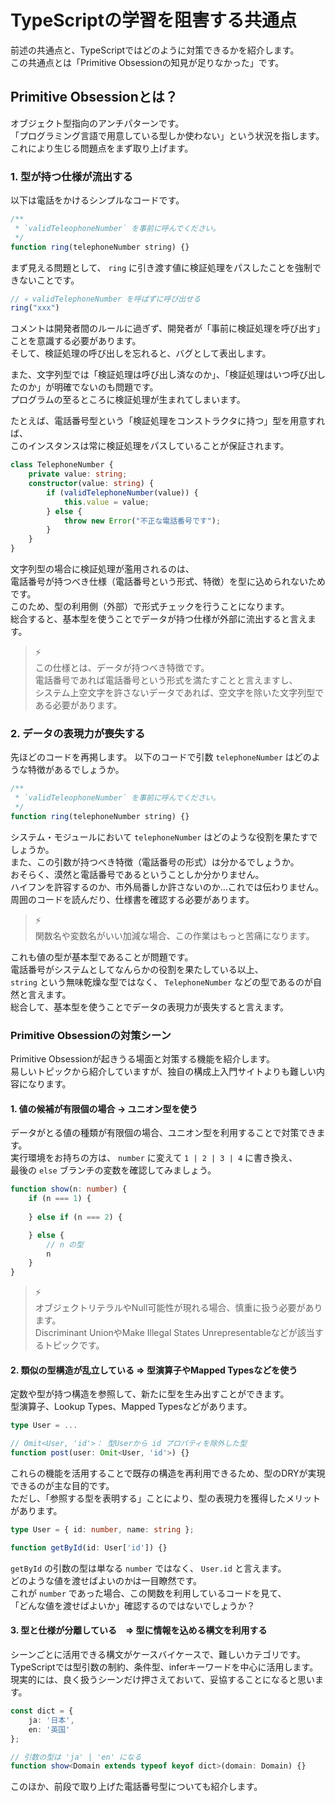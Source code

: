 # TypeScriptの学習を阻害する共通点
前述の共通点と、TypeScriptではどのように対策できるかを紹介します。  
この共通点とは「Primitive Obsessionの知見が足りなかった」です。

## Primitive Obsessionとは？
オブジェクト型指向のアンチパターンです。  
「プログラミング言語で用意している型しか使わない」という状況を指します。  
これにより生じる問題点をまず取り上げます。

### 1. 型が持つ仕様が流出する

以下は電話をかけるシンプルなコードです。

```typescript
/**
 * `validTeleophoneNumber` を事前に呼んでください。
 */
function ring(telephoneNumber string) {}
```

まず見える問題として、 `ring` に引き渡す値に検証処理をパスしたことを強制できないことです。

```ts
// 💀 validTelephoneNumber を呼ばずに呼び出せる
ring("xxx")
```

コメントは開発者間のルールに過ぎず、開発者が「事前に検証処理を呼び出す」ことを意識する必要があります。  
そして、検証処理の呼び出しを忘れると、バグとして表出します。

また、文字列型では「検証処理は呼び出し済なのか」、「検証処理はいつ呼び出したのか」が明確でないのも問題です。  
プログラムの至るところに検証処理が生まれてしまいます。

たとえば、電話番号型という「検証処理をコンストラクタに持つ」型を用意すれば、  
このインスタンスは常に検証処理をパスしていることが保証されます。

```ts
class TelephoneNumber {
    private value: string;
    constructor(value: string) {
        if (validTelephoneNumber(value)) {
            this.value = value;
        } else {
            throw new Error("不正な電話番号です");
        }
    }
}
```

文字列型の場合に検証処理が濫用されるのは、  
電話番号が持つべき仕様（電話番号という形式、特徴）を型に込められないためです。  
このため、型の利用側（外部）で形式チェックを行うことになります。  
総合すると、基本型を使うことでデータが持つ仕様が外部に流出すると言えます。

> ⚡  
> この仕様とは、データが持つべき特徴です。  
> 電話番号であれば電話番号という形式を満たすことと言えますし、  
> システム上空文字を許さないデータであれば、空文字を除いた文字列型である必要があります。

### 2. データの表現力が喪失する

先ほどのコードを再掲します。
以下のコードで引数 `telephoneNumber` はどのような特徴があるでしょうか。

```ts
/**
 * `validTeleophoneNumber` を事前に呼んでください。
 */
function ring(telephoneNumber string) {}
```

システム・モジュールにおいて `telephoneNumber` はどのような役割を果たすでしょうか。  
また、この引数が持つべき特徴（電話番号の形式）は分かるでしょうか。  
おそらく、漠然と電話番号であるということしか分かりません。  
ハイフンを許容するのか、市外局番しか許さないのか…これでは伝わりません。  
周囲のコードを読んだり、仕様書を確認する必要があります。

> ⚡  
> 関数名や変数名がいい加減な場合、この作業はもっと苦痛になります。

これも値の型が基本型であることが問題です。  
電話番号がシステムとしてなんらかの役割を果たしている以上、  
`string` という無味乾燥な型ではなく、 `TelephoneNumber` などの型であるのが自然と言えます。  
総合して、基本型を使うことでデータの表現力が喪失すると言えます。

### Primitive Obsessionの対策シーン
Primitive Obsessionが起きうる場面と対策する機能を紹介します。  
易しいトピックから紹介していますが、独自の構成上入門サイトよりも難しい内容になります。

#### 1. 値の候補が有限個の場合 → ユニオン型を使う
データがとる値の種類が有限個の場合、ユニオン型を利用することで対策できます。  
実行環境をお持ちの方は、 `number` に変えて `1 | 2 | 3 | 4` に書き換え、  
最後の `else` ブランチの変数を確認してみましょう。

```ts
function show(n: number) {
    if (n === 1) {
        
    } else if (n === 2) {

    } else {
        // n の型
        n
    }
}
```

> ⚡  
> オブジェクトリテラルやNull可能性が現れる場合、慎重に扱う必要があります。  
> Discriminant UnionやMake Illegal States Unrepresentableなどが該当するトピックです。

#### 2. 類似の型構造が乱立している ⇒ 型演算子やMapped Typesなどを使う
定数や型が持つ構造を参照して、新たに型を生み出すことができます。  
型演算子、Lookup Types、Mapped Typesなどがあります。

```ts
type User = ...

// Omit<User, 'id'>： 型Userから id プロパティを除外した型
function post(user: Omit<User, 'id'>) {}
```

これらの機能を活用することで既存の構造を再利用できるため、型のDRYが実現できるのが主な目的です。  
ただし、「参照する型を表明する」ことにより、型の表現力を獲得したメリットがあります。

```ts
type User = { id: number, name: string };

function getById(id: User['id']) {}
```

`getById` の引数の型は単なる `number` ではなく、 `User.id` と言えます。  
どのような値を渡せばよいのかは一目瞭然です。  
これが `number` であった場合、この関数を利用しているコードを見て、  
「どんな値を渡せばよいか」確認するのではないでしょうか？

#### 3. 型と仕様が分離している　⇒ 型に情報を込める構文を利用する
シーンごとに活用できる構文がケースバイケースで、難しいカテゴリです。  
TypeScriptでは型引数の制約、条件型、inferキーワードを中心に活用します。  
現実的には、良く扱うシーンだけ押さえておいて、妥協することになると思います。

```ts
const dict = {
    ja: '日本',
    en: '英国'
};

// 引数の型は 'ja' | 'en' になる
function show<Domain extends typeof keyof dict>(domain: Domain) {}
```

このほか、前段で取り上げた電話番号型についても紹介します。

